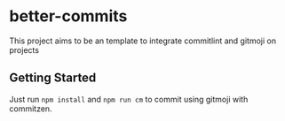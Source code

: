 # better-commits

This project aims to be an template to integrate commitlint and gitmoji on projects

## Getting Started

Just run `npm install` and `npm run cm` to commit using gitmoji with commitzen.
